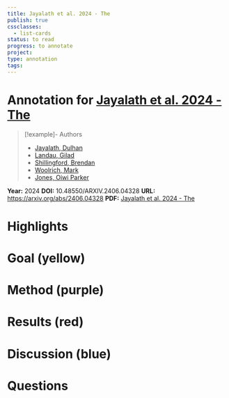 ```yaml
---
title: Jayalath et al. 2024 - The
publish: true
cssclasses:
  - list-cards
status: to read
progress: to annotate
project:
type: annotation
tags:
---
```

# Annotation for [Jayalath et al. 2024 - The](Papers/References/Jayalath%20et%20al.%202024%20-%20The)

> [!example]- Authors
> - [Jayalath, Dulhan](Papers/People/Jayalath%20Dulhan)
> - [Landau, Gilad](Papers/People/Landau%20Gilad)
> - [Shillingford, Brendan](Papers/People/Shillingford%20Brendan)
> - [Woolrich, Mark](Papers/People/Woolrich%20Mark)
> - [Jones, Oiwi Parker](Papers/People/Jones%20Oiwi%20Parker)

**Year:** 2024
**DOI:** 10.48550/ARXIV.2406.04328
**URL:** https://arxiv.org/abs/2406.04328
**PDF:** [Jayalath et al. 2024 - The](Papers/PDFs/Jayalath%20et%20al.%202024%20-%20The%20Brain's%20Bitter%20Lesson%20Scaling%20Speech%20Decoding%20With%20Self-Supervised%20Learning.pdf)

# Highlights


# Goal (yellow)


# Method (purple)


# Results (red)


# Discussion (blue)


# Questions

